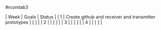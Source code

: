 #rcomlab3

| Week | Goals | Status |
|   1  | Create github and receiver and transmitter prototypes | [ ] |
|   2  | | [ ] |
|   3  | | [ ] |
|   4  | | [ ] |
